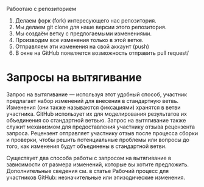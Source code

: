 Рабоотаю с репозиторием

1. Делаем форк (fork) интересующего нас репозитория.
2. Мы делаем git clone для наше версии этого репозитория.
3. Мы создаём ветку с предлогаемыми изменениями.
4. Производим все изменения только в этой ветке.
5. Отправляем эти изменения на свой аккаунт (push)
6. В окне на GitHub появляется возможность отправить pull request/

# Запросы на вытягивание
Запрос на вытягивание — используя этот удобный способ, участник предлагает набор изменений для внесения в стандартную ветвь. Изменения (они также называются фиксациями) хранятся в ветви участника. GitHub использует их для моделирования результатов их объединения со стандартной ветвью. Запрос на вытягивание также служит механизмом для предоставления участнику отзыва рецензента запроса. Рецензент отправляет участнику отзыв после процесса сборки и проверки, чтобы решить потенциальные проблемы или вопросы до того, как изменения будут объединены в стандартной ветви.

Существует два способа работы с запросом на вытягивание в зависимости от размера изменений, которые вы хотите предложить. Дополнительные сведения см. в статье Рабочий процесс для участников GitHub: незначительные или эпизодические изменения.
